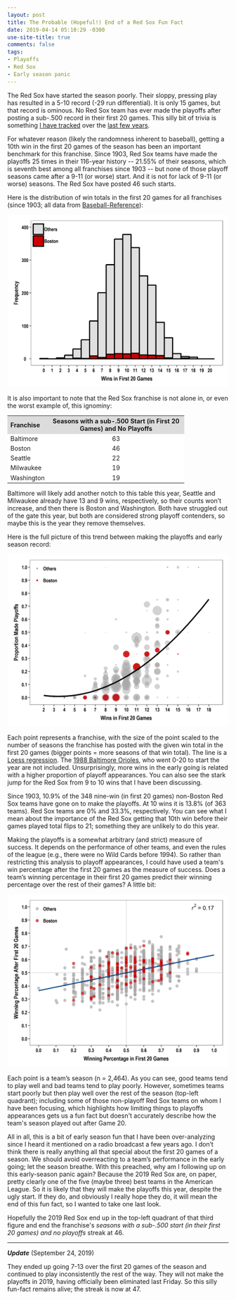 ```yaml
---
layout: post
title: The Probable (Hopeful!) End of a Red Sox Fun Fact
date: 2019-04-14 05:10:29 -0300
use-site-title: true
comments: false
tags:
- Playoffs
- Red Sox
- Early season panic
---
```


The Red Sox have started the season poorly. Their sloppy, pressing play has resulted in a 5-10 record (-29 run differential). It is only 15 games, but that record is ominous. No Red Sox team has ever made the playoffs after posting a sub-.500 record in their first 20 games. This silly bit of trivia is something <a href = "https://christopherteeter.wordpress.com/2014/05/13/playoff-chances-after20/" target = "_blank"> I have tracked</a> over the <a href = "http://boston.locals.baseballprospectus.com/2015/04/27/crossing-the-first-hurdle-playoff-chances-after-20-games/" target = "_blank">last few years</a>.

For whatever reason (likely the randomness inherent to baseball), getting a 10th win in the first 20 games of the season has been an important benchmark for this franchise. Since 1903, Red Sox teams have made the playoffs 25 times in their 116-year history -- 21.55% of their seasons, which is seventh best among all franchises since 1903 -- but none of those playoff seasons came after a 9-11 (or worse) start. And it is not for lack of 9-11 (or worse) seasons. The Red Sox have posted 46 such starts.

Here is the distribution of win totals in the first 20 games for all franchises (since 1903; all data from <a href = "https://www.baseball-reference.com/" target = "_blank">Baseball-Reference</a>):

![Fig1_WinsHistogram](/img/posts/20190414/fig1_winsHist.png)

It is also important to note that the Red Sox franchise is not alone in, or even the worst example of, this ignominy:

<table style="width:80%" align="center">
<tr> <th style="text-align:left" bgcolor="gainsboro"> Franchise </th> <th style="text-align:center" bgcolor="gainsboro"> Seasons with a sub-.500 Start (in First 20 Games) and No Playoffs </th></tr>
  <tr> <td style="text-align:left" bgcolor="white"> Baltimore </td> <td style="text-align:center" bgcolor="white"> 63 </td> </tr> 
  <tr> <td style="text-align:left" bgcolor="white"> Boston </td> <td style="text-align:center" bgcolor="white"> 46 </td> </tr> 
  <tr> <td style="text-align:left" bgcolor="white"> Seattle </td> <td style="text-align:center" bgcolor="white"> 22 </td> </tr> 
  <tr> <td style="text-align:left" bgcolor="white"> Milwaukee </td> <td style="text-align:center" bgcolor="white"> 19 </td> </tr> 
  <tr> <td style="text-align:left" bgcolor="white"> Washington </td> <td style="text-align:center" bgcolor="white"> 19 </td> </tr> 
</table>

Baltimore will likely add another notch to this table this year, Seattle and Milwaukee already have 13 and 9 wins, respectively, so their counts won’t increase, and then there is Boston and Washington. Both have struggled out of the gate this year, but both are considered strong playoff contenders, so maybe this is the year they remove themselves.

Here is the full picture of this trend between making the playoffs and early season record:

![Fig2_PostSeasonPlot](/img/posts/20190414/fig2_pstPLOT.png)

Each point represents a franchise, with the size of the point scaled to the number of seasons the franchise has posted with the given win total in the first 20 games (bigger points = more seasons of that win total). The line is a <a href = "https://en.wikipedia.org/wiki/Local_regression" target = "_blank">Loess regression</a>. The <a href = "https://www.baseball-reference.com/teams/BAL/1988.shtml" target = "_blank">1988 Baltimore Orioles</a>, who went 0-20 to start the year are not included. Unsurprisingly, more wins in the early going is related with a higher proportion of playoff appearances. You can also see the stark jump for the Red Sox from 9 to 10 wins that I have been discussing.

Since 1903, 10.9% of the 348 nine-win (in first 20 games) non-Boston Red Sox teams have gone on to make the playoffs. At 10 wins it is 13.8% (of 363 teams). Red Sox teams are 0% and 33.3%, respectively. You can see what I mean about the importance of the Red Sox getting that 10th win before their games played total flips to 21; something they are unlikely to do this year.

Making the playoffs is a somewhat arbitrary (and strict) measure of success. It depends on the performance of other teams, and even the rules of the league (e.g., there were no Wild Cards before 1994). So rather than restricting this analysis to playoff appearances, I could have used a team's win percentage after the first 20 games as the measure of success. Does a team’s winning percentage in their first 20 games predict their winning percentage over the rest of their games? A little bit:

![Fig3_WinPctPlot](/img/posts/20190414/fig3_winPCT.png)

Each point is a team’s season (n = 2,464). As you can see, good teams tend to play well and bad teams tend to play poorly. However, sometimes teams start poorly but then play well over the rest of the season (top-left quadrant); including some of those non-playoff Red Sox teams on whom I have been focusing, which highlights how limiting things to playoffs appearances gets us a fun fact but doesn't accurately describe how the team's season played out after Game 20.

All in all, this is a bit of early season fun that I have been over-analyzing since I heard it mentioned on a radio broadcast a few years ago. I don’t think there is really anything all that special about the first 20 games of a season. We should avoid overreacting to a team’s performance in the early going; let the season breathe. With this preached, why am I following up on this early-season panic again? Because the 2019 Red Sox are, on paper, pretty clearly one of the five (maybe three) best teams in the American League. So it is likely that they will make the playoffs this year, despite the ugly start. If they do, and obviously I really hope they do, it will mean the end of this fun fact, so I wanted to take one last look. 

Hopefully the 2019 Red Sox end up in the top-left quadrant of that third figure and end the franchise's <em>seasons with a sub-.500 start (in their first 20 games) and no playoffs</em> streak at 46.

***

*__Update__* (September 24, 2019)

They ended up going 7-13 over the first 20 games of the season and continued to play inconsistently the rest of the way. They will not make the playoffs in 2019, having officially been eliminated last Friday. So this silly fun-fact remains alive; the streak is now at 47. 